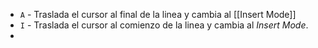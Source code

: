 - `A` - Traslada el cursor al final de la linea y cambia al [[Insert Mode]]
- `I` - Traslada el cursor al comienzo de la linea y cambia al *Insert Mode*.
- 